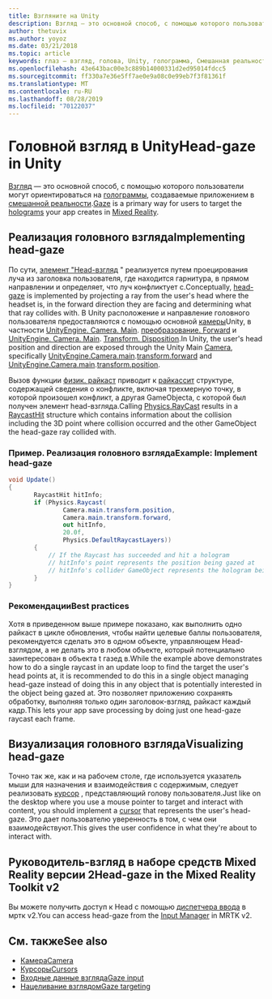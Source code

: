 ```yaml
---
title: Взгляните на Unity
description: Взгляд — это основной способ, с помощью которого пользователи могут ориентироваться на голограммы, создаваемые приложением в смешанной реальности.
author: thetuvix
ms.author: yoyoz
ms.date: 03/21/2018
ms.topic: article
keywords: глаз — взгляд, голова, Unity, голограмма, Смешанная реальность
ms.openlocfilehash: 43e643bac00e3c889b14000331d2ed95014fdcc5
ms.sourcegitcommit: ff330a7e36e5ff7ae0e9a08c0e99eb7f3f81361f
ms.translationtype: MT
ms.contentlocale: ru-RU
ms.lasthandoff: 08/28/2019
ms.locfileid: "70122037"
---
```

# <a name="head-gaze-in-unity"></a><span data-ttu-id="f7d30-104">Головной взгляд в Unity</span><span class="sxs-lookup"><span data-stu-id="f7d30-104">Head-gaze in Unity</span></span>

<span data-ttu-id="f7d30-105">[Взгляд](gaze.md) — это основной способ, с помощью которого пользователи могут ориентироваться на [голограммы](hologram.md), создаваемые приложением в [смешанной реальности](mixed-reality.md).</span><span class="sxs-lookup"><span data-stu-id="f7d30-105">[Gaze](gaze.md) is a primary way for users to target the [holograms](hologram.md) your app creates in [Mixed Reality](mixed-reality.md).</span></span>


## <a name="implementing-head-gaze"></a><span data-ttu-id="f7d30-106">Реализация головного взгляда</span><span class="sxs-lookup"><span data-stu-id="f7d30-106">Implementing head-gaze</span></span>

<span data-ttu-id="f7d30-107">По сути, [элемент "Head-взгляд](gaze.md) " реализуется путем проецирования луча из заголовка пользователя, где находится гарнитура, в прямом направлении и определяет, что луч конфликтует с.</span><span class="sxs-lookup"><span data-stu-id="f7d30-107">Conceptually, [head-gaze](gaze.md) is implemented by projecting a ray from the user's head where the headset is, in the forward direction they are facing and determining what that ray collides with.</span></span> <span data-ttu-id="f7d30-108">В Unity расположение и направление головного пользователя предоставляются с помощью основной [камеры](camera-in-unity.md)Unity, в частности [UnityEngine. Camera. Main](http://docs.unity3d.com/ScriptReference/Camera-main.html). [преобразование. Forward](http://docs.unity3d.com/ScriptReference/Transform-forward.html) и [UnityEngine. Camera. Main](http://docs.unity3d.com/ScriptReference/Camera-main.html). [Transform. Disposition](http://docs.unity3d.com/ScriptReference/Transform-position.html).</span><span class="sxs-lookup"><span data-stu-id="f7d30-108">In Unity, the user's head position and direction are exposed through the Unity Main [Camera](camera-in-unity.md), specifically [UnityEngine.Camera.main](http://docs.unity3d.com/ScriptReference/Camera-main.html).[transform.forward](http://docs.unity3d.com/ScriptReference/Transform-forward.html) and [UnityEngine.Camera.main](http://docs.unity3d.com/ScriptReference/Camera-main.html).[transform.position](http://docs.unity3d.com/ScriptReference/Transform-position.html).</span></span>

<span data-ttu-id="f7d30-109">Вызов функции [физик. райкаст](http://docs.unity3d.com/ScriptReference/Physics.Raycast.html) приводит к [райкассит](http://docs.unity3d.com/ScriptReference/RaycastHit.html) структуре, содержащей сведения о конфликте, включая трехмерную точку, в которой произошел конфликт, а другая GameObjectа, с которой был получен элемент head-взгляда.</span><span class="sxs-lookup"><span data-stu-id="f7d30-109">Calling [Physics.RayCast](http://docs.unity3d.com/ScriptReference/Physics.Raycast.html) results in a [RaycastHit](http://docs.unity3d.com/ScriptReference/RaycastHit.html) structure which contains information about the collision including the 3D point where collision occurred and the other GameObject the head-gaze ray collided with.</span></span>

### <a name="example-implement-head-gaze"></a><span data-ttu-id="f7d30-110">Пример. Реализация головного взгляда</span><span class="sxs-lookup"><span data-stu-id="f7d30-110">Example: Implement head-gaze</span></span>

```cs
void Update()
{
       RaycastHit hitInfo;
       if (Physics.Raycast(
               Camera.main.transform.position,
               Camera.main.transform.forward,
               out hitInfo,
               20.0f,
               Physics.DefaultRaycastLayers))
       {
           // If the Raycast has succeeded and hit a hologram
           // hitInfo's point represents the position being gazed at
           // hitInfo's collider GameObject represents the hologram being gazed at
       }
}
```

### <a name="best-practices"></a><span data-ttu-id="f7d30-111">Рекомендации</span><span class="sxs-lookup"><span data-stu-id="f7d30-111">Best practices</span></span>

<span data-ttu-id="f7d30-112">Хотя в приведенном выше примере показано, как выполнить одно райкаст в цикле обновления, чтобы найти целевые баллы пользователя, рекомендуется сделать это в одном объекте, управляющем Head-взглядом, а не делать это в любом объекте, который потенциально заинтересован в объекта t газед в.</span><span class="sxs-lookup"><span data-stu-id="f7d30-112">While the example above demonstrates how to do a single raycast in an update loop to find the target the user's head points at, it is recommended to do this in a single object managing head-gaze instead of doing this in any object that is potentially interested in the object being gazed at.</span></span> <span data-ttu-id="f7d30-113">Это позволяет приложению сохранять обработку, выполняя только один заголовок-взгляд, райкаст каждый кадр.</span><span class="sxs-lookup"><span data-stu-id="f7d30-113">This lets your app save processing by doing just one head-gaze raycast each frame.</span></span>

## <a name="visualizing-head-gaze"></a><span data-ttu-id="f7d30-114">Визуализация головного взгляда</span><span class="sxs-lookup"><span data-stu-id="f7d30-114">Visualizing head-gaze</span></span>

<span data-ttu-id="f7d30-115">Точно так же, как и на рабочем столе, где используется указатель мыши для назначения и взаимодействия с содержимым, следует реализовать [курсор](cursors.md) , представляющий голову пользователя.</span><span class="sxs-lookup"><span data-stu-id="f7d30-115">Just like on the desktop where you use a mouse pointer to target and interact with content, you should implement a [cursor](cursors.md) that represents the user's head-gaze.</span></span> <span data-ttu-id="f7d30-116">Это дает пользователю уверенность в том, с чем они взаимодействуют.</span><span class="sxs-lookup"><span data-stu-id="f7d30-116">This gives the user confidence in what they're about to interact with.</span></span>

## <a name="head-gaze-in-the-mixed-reality-toolkit-v2"></a><span data-ttu-id="f7d30-117">Руководитель-взгляд в наборе средств Mixed Reality версии 2</span><span class="sxs-lookup"><span data-stu-id="f7d30-117">Head-gaze in the Mixed Reality Toolkit v2</span></span>
<span data-ttu-id="f7d30-118">Вы можете получить доступ к Head с помощью [диспетчера ввода](https://microsoft.github.io/MixedRealityToolkit-Unity/Documentation/Input/Overview.html) в мртк v2.</span><span class="sxs-lookup"><span data-stu-id="f7d30-118">You can access head-gaze from the [Input Manager](https://microsoft.github.io/MixedRealityToolkit-Unity/Documentation/Input/Overview.html) in MRTK v2.</span></span>

## <a name="see-also"></a><span data-ttu-id="f7d30-119">См. также</span><span class="sxs-lookup"><span data-stu-id="f7d30-119">See also</span></span>
* [<span data-ttu-id="f7d30-120">Камера</span><span class="sxs-lookup"><span data-stu-id="f7d30-120">Camera</span></span>](camera-in-unity.md)
* [<span data-ttu-id="f7d30-121">Курсоры</span><span class="sxs-lookup"><span data-stu-id="f7d30-121">Cursors</span></span>](cursors.md)
* [<span data-ttu-id="f7d30-122">Входные данные взгляда</span><span class="sxs-lookup"><span data-stu-id="f7d30-122">Gaze input</span></span>](gaze.md)
* [<span data-ttu-id="f7d30-123">Нацеливание взглядом</span><span class="sxs-lookup"><span data-stu-id="f7d30-123">Gaze targeting</span></span>](gaze-targeting.md)
